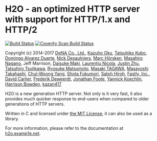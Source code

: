 H2O - an optimized HTTP server with support for HTTP/1.x and HTTP/2
===

[![Build Status](https://travis-ci.org/h2o/h2o.svg?branch=master)](https://travis-ci.org/h2o/h2o)
<a href="https://scan.coverity.com/projects/h2o-h2o">
  <img alt="Coverity Scan Build Status"
       src="https://scan.coverity.com/projects/10654/badge.svg"/>
</a>

Copyright (c) 2014-2017 [DeNA Co., Ltd.](http://dena.com/), [Kazuho Oku](https://github.com/kazuho/), [Tatsuhiko Kubo](https://github.com/cubicdaiya/), [Domingo Alvarez Duarte](https://github.com/mingodad/), [Nick Desaulniers](https://github.com/nickdesaulniers/), [Marc Hörsken](https://github.com/mback2k), [Masahiro Nagano](https://github.com/kazeburo/), Jeff Marrison, [Daisuke Maki](https://github.com/lestrrat/), [Laurentiu Nicola](https://github.com/GrayShade/), [Justin Zhu](https://github.com/zlm2012/), [Tatsuhiro Tsujikawa](https://github.com/tatsuhiro-t), [Ryosuke Matsumoto](https://github.com/matsumoto-r), [Masaki TAGAWA](https://github.com/mochipon), [Masayoshi Takahashi](https://github.com/takahashim), [Chul-Woong Yang](https://github.com/cwyang), [Shota Fukumori](https://github.com/sorah), [Satoh Hiroh](https://github.com/cho45), [Fastly, Inc.](https://www.fastly.com), [David Carlier](https://github.com/devnexen), [Frederik Deweerdt](https://github.com/deweerdt), [Jonathan Foote](https://github.com/jfoote), [Yannick Koechlin](https://github.com/yannick), [Harrison Bowden](https://github.com/hbowden), [kazan417](https://github.com/kazan417)

H2O is a new generation HTTP server.
Not only is it very fast, it also provides much quicker response to end-users when compared to older generations of HTTP servers.

Written in C and licensed under [the MIT License](http://opensource.org/licenses/MIT), it can also be used as a library.

For more information, please refer to the documentation at [h2o.examp1e.net](https://h2o.examp1e.net).
